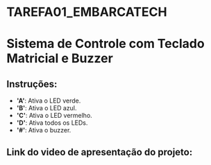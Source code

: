 # TAREFA01_EMBARCATECH

# Sistema de Controle com Teclado Matricial e Buzzer

## Instruções:

- **'A'**: Ativa o LED verde.
- **'B'**: Ativa o LED azul.
- **'C'**: Ativa o LED vermelho.
- **'D'**: Ativa todos os LEDs.
- **'#'**: Ativa o buzzer.

## Link do video de apresentação do projeto:
 
